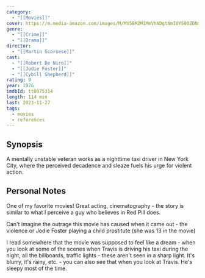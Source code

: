 ```yaml
---
category:
  - "[[Movies]]"
cover: https://m.media-amazon.com/images/M/MV5BM2M1MmVhNDgtNmI0YS00ZDNmLTkyNjctNTJiYTQ2N2NmYzc2XkEyXkFqcGdeQXVyNzkwMjQ5NzM@._V1_SX300.jpg
genre:
  - "[[Crime]]"
  - "[[Drama]]"
director:
  - "[[Martin Scorsese]]"
cast:
  - "[[Robert De Niro]]"
  - "[[Jodie Foster]]"
  - "[[Cybill Shepherd]]"
rating: 9
year: 1976
imdbId: tt0075314
length: 114 min
last: 2023-11-27
tags:
  - movies
  - references
---
```

## Synopsis

A mentally unstable veteran works as a nighttime taxi driver in New York City, where the perceived decadence and sleaze fuels his urge for violent action.

## Personal Notes

One of my favorite movies! Great acting, cinematography - the story is similar to what I perceive a guy who believes in Red Pill does.

Can't imagine the outrage this movie has caused when it came out - the violence or Jodie Foster playing a child prostitute (she was 13 in the movie)

I read somewhere that the movie was supposed to feel like a dream - when you look at some of the scenes when Travis is driving his taxi during the night, all the billboards, traffic lights - these aren't seen in a sharp light. It's blurry, it's rainy, etc. - you can also see that when you look at Travis. He's sleepy most of the time.
